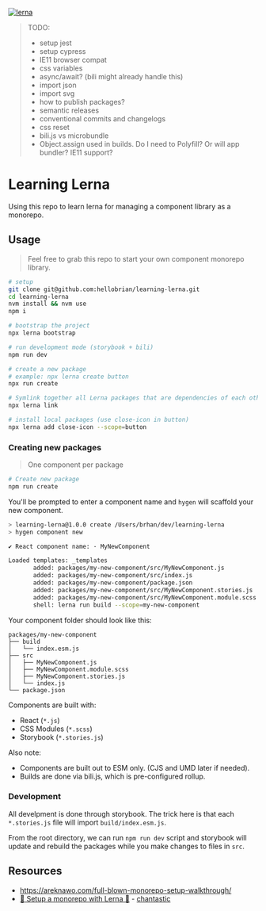 [![lerna](https://img.shields.io/badge/maintained%20with-lerna-cc00ff.svg)](https://lerna.js.org/)

> TODO:
>
> - setup jest
> - setup cypress
> - IE11 browser compat
> - css variables
> - async/await? (bili might already handle this)
> - import json
> - import svg
> - how to publish packages?
> - semantic releases
> - conventional commits and changelogs
> - css reset
> - bili.js vs microbundle
> - Object.assign used in builds. Do I need to Polyfill? Or will app bundler? IE11 support?

# Learning Lerna

Using this repo to learn lerna for managing a component library as a monorepo.

## Usage

> Feel free to grab this repo to start your own component monorepo library.

```sh
# setup
git clone git@github.com:hellobrian/learning-lerna.git
cd learning-lerna
nvm install && nvm use
npm i

# bootstrap the project
npx lerna bootstrap

# run development mode (storybook + bili)
npm run dev

# create a new package
# example: npx lerna create button
npx run create

# Symlink together all Lerna packages that are dependencies of each other in the current Lerna repo.
npx lerna link

# install local packages (use close-icon in button)
npx lerna add close-icon --scope=button
```

### Creating new packages

> One component per package

```sh
# Create new package
npm run create
```

You'll be prompted to enter a component name and `hygen` will scaffold your new component.

```sh
> learning-lerna@1.0.0 create /Users/brhan/dev/learning-lerna
> hygen component new

✔ React component name: · MyNewComponent

Loaded templates: _templates
       added: packages/my-new-component/src/MyNewComponent.js
       added: packages/my-new-component/src/index.js
       added: packages/my-new-component/package.json
       added: packages/my-new-component/src/MyNewComponent.stories.js
       added: packages/my-new-component/src/MyNewComponent.module.scss
       shell: lerna run build --scope=my-new-component
```

Your component folder should look like this:

```
packages/my-new-component
├── build
│   └── index.esm.js
├── src
│   ├── MyNewComponent.js
│   ├── MyNewComponent.module.scss
│   ├── MyNewComponent.stories.js
│   └── index.js
└── package.json
```

Components are built with:

- React (`*.js`)
- CSS Modules (`*.scss`)
- Storybook (`*.stories.js`)

Also note:

- Components are built out to ESM only. (CJS and UMD later if needed).
- Builds are done via bili.js, which is pre-configured rollup.

### Development

All develpment is done through storybook.
The trick here is that each `*.stories.js` file will import `build/index.esm.js`.

From the root directory, we can run `npm run dev` script and storybook will update and rebuild the packages while you make changes to files in `src`.

<!-- ## Tutorial: Starting your own monorepo with lerna

```sh
# setup a new project
mkdir learning-lerna
cd learning-lerna
npm init -y
touch .gitignore
git init
echo node_modules > .gitignore
touch .nvmrc
echo stable > .nvmrc

# initialize lerna
npx lerna init
```

Your project should look like this.

```sh
.
├── lerna.json
├── package.json
└── packages

1 directory, 3 files
```

Create a button package. Follow the prompts in cli.

```sh
npx lerna create button
```

The packages directory looks something like this.

```sh
packages
└── button
    ├── README.md
    ├── __tests__
    │   └── button.test.js
    ├── src
    │   └── button.js
    └── package.json
```

```sh
# install dependencies for react
npm i react react-dom parcel-bundler -D
```
-->

## Resources

- https://areknawo.com/full-blown-monorepo-setup-walkthrough/
- [🔴 Setup a monorepo with Lerna 🐉](https://www.youtube.com/watch?v=pU87ufl2lDc) - [chantastic](https://www.youtube.com/channel/UCXpmUxvG37qpckRHdkstf5w)
